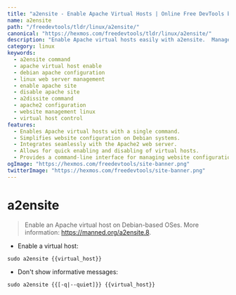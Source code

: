 ```yaml
---
title: "a2ensite - Enable Apache Virtual Hosts | Online Free DevTools by Hexmos"
name: a2ensite
path: "/freedevtools/tldr/linux/a2ensite/"
canonical: "https://hexmos.com/freedevtools/tldr/linux/a2ensite/"
description: "Enable Apache virtual hosts easily with a2ensite.  Manage and control your website configurations on Debian-based systems. Free online tool, no registration required."
category: linux
keywords:
  - a2ensite command
  - apache virtual host enable
  - debian apache configuration
  - linux web server management
  - enable apache site
  - disable apache site
  - a2dissite command
  - apache2 configuration
  - website management linux
  - virtual host control
features:
  - Enables Apache virtual hosts with a single command.
  - Simplifies website configuration on Debian systems.
  - Integrates seamlessly with the Apache2 web server.
  - Allows for quick enabling and disabling of virtual hosts.
  - Provides a command-line interface for managing website configurations.
ogImage: "https://hexmos.com/freedevtools/site-banner.png"
twitterImage: "https://hexmos.com/freedevtools/site-banner.png"
---
```


# a2ensite

> Enable an Apache virtual host on Debian-based OSes.
> More information: <https://manned.org/a2ensite.8>.

- Enable a virtual host:

`sudo a2ensite {{virtual_host}}`

- Don't show informative messages:

`sudo a2ensite {{[-q|--quiet]}} {{virtual_host}}`
